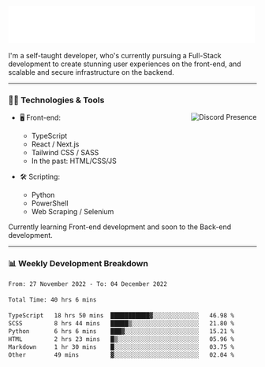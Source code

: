 <img src="assets/wave.svg" alt=":wave:" />

I'm a self-taught developer, who's currently pursuing a Full-Stack development to create stunning user experiences on the front-end, and scalable and secure infrastructure on the backend.

---

### 🧑‍💻 Technologies & Tools

<a href="https://discord.com/users/414304208649453568" target="_blank" rel="nofollow">
   <img src="https://lanyard-profile-readme.vercel.app/api/414304208649453568?idleMessage=Probably%20doing%20something%20else..." alt="Discord Presence" align="right">
</a>

- 🖥️ Front-end:

  - TypeScript
  - React / Next.js
  - Tailwind CSS / SASS
  - In the past: HTML/CSS/JS

- 🛠 Scripting:

  - Python
  - PowerShell
  - Web Scraping / Selenium

Currently learning Front-end development and soon to the Back-end development.

---

### 📊 Weekly Development Breakdown

<!-- ![ccrsxx's GitHub Stats](https://github-readme-stats.vercel.app/api?username=ccrsxx&count_private=true&theme=tokyonight) -->
<!-- ![ccrsxx's Top Langs](https://github-readme-stats.vercel.app/api/top-langs/?username=ccrsxx&hide=lua,java,html&theme=tokyonight) -->

<!--START_SECTION:waka-->

```text
From: 27 November 2022 - To: 04 December 2022

Total Time: 40 hrs 6 mins

TypeScript   18 hrs 50 mins  ███████████▓░░░░░░░░░░░░░   46.98 %
SCSS         8 hrs 44 mins   █████▒░░░░░░░░░░░░░░░░░░░   21.80 %
Python       6 hrs 6 mins    ███▓░░░░░░░░░░░░░░░░░░░░░   15.21 %
HTML         2 hrs 23 mins   █▒░░░░░░░░░░░░░░░░░░░░░░░   05.96 %
Markdown     1 hr 30 mins    █░░░░░░░░░░░░░░░░░░░░░░░░   03.75 %
Other        49 mins         ▓░░░░░░░░░░░░░░░░░░░░░░░░   02.04 %
```

<!--END_SECTION:waka-->
